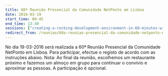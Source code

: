 ```yaml
---
title: 60ª Reunião Presencial da Comunidade NetPonto em Lisboa
date: 2016-03-19
start_time: 09:45
end_time: 13:30
sessions: ["creating-a-rocking-development-environment-in-60-minutes-with-microsoft-team-services-and-azure","relax-it-s-spa-time"]
redirect_from: /reuniao/60a-reuniao-presencial-da-comunidade-netponto-em-lisboa/
---
```

No dia 19-03-2016  será realizada a 60ª  Reunião Presencial da Comunidade NetPonto em Lisboa. Para participar, efectue o registo de acordo com as instruções abaixo.
Nota: Ao final da reunião, escolhemos um restaurante próximo e fazemos um almoço em grupo para continuar o convívio e aproximar as pessoas. A participação é opcional.